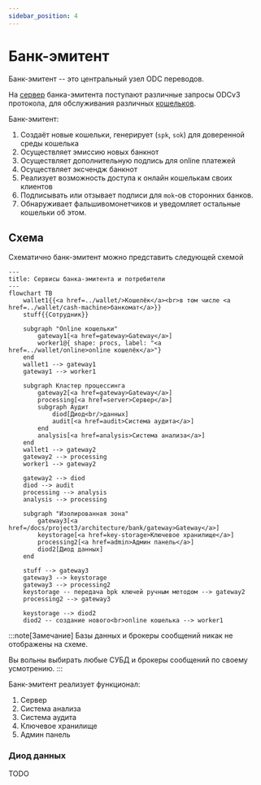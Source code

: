 ```yaml
---
sidebar_position: 4
---
```

# Банк-эмитент

Банк-эмитент -- это центральный узел
ODC переводов.

На 
[сервер](server.md)
банка-эмитента
поступают различные запросы
ODCv3 протокола,
для обслуживания различных 
[кошельков](../wallet/index.md).

Банк-эмитент:
1. Создаёт новые кошельки, генерирует (`spk`, `sok`) для доверенной среды кошелька
2. Осуществляет эмиссию новых банкнот
3. Осуществляет дополнительную подпись для online платежей
4. Осуществляет эксчендж банкнот
5. Реализует возможность доступа к онлайн кошелькам своих клиентов
6. Подписывать или отзывает подписи для `mok`-ов сторонних банков.
7. Обнаруживает фальшивомонетчиков и уведомляет остальные кошельки об этом.

## Схема

Схематично банк-эмитент можно представить следующей схемой


```mermaid
---
title: Сервисы банка-эмитента и потребители
---
flowchart TB
    wallet1{{<a href=../wallet/>Кошелёк</a><br>в том числе <a href=../wallet/cash-machine>банкомат</a>}}
    stuff{{Сотрудник}}
    
    subgraph "Online кошельки"
        gateway1[<a href=gateway>Gateway</a>]
        worker1@{ shape: procs, label: "<a href=../wallet/online>online кошелёк</a>"}
    end
    wallet1 --> gateway1
    gateway1 --> worker1
    
    subgraph Кластер процессинга
        gateway2[<a href=gateway>Gateway</a>]
        processing[<a href=server>Сервер</a>]
        subgraph Аудит
            diod[Диод<br/>данных]
            audit[<a href=audit>Система аудита</a>]
        end
        analysis[<a href=analysis>Система анализа</a>]
    end
    wallet1 --> gateway2
    gateway2 --> processing
    worker1 --> gateway2
    
    gateway2 --> diod
    diod --> audit
    processing --> analysis
    analysis --> processing
    
    subgraph "Изолированная зона"
        gateway3[<a href=/docs/project3/architecture/bank/gateway>Gateway</a>]
        keystorage[<a href=key-storage>Ключевое хранилище</a>]
        processing2[<a href=admin>Админ панель</a>]
        diod2[Диод данных]
    end
    
    stuff --> gateway3
    gateway3 --> keystorage
    gateway3 --> processing2
    keystorage -- передача bpk ключей ручным методом --> gateway2 
    processing2 --> gateway3
    
    keystorage --> diod2
    diod2 -- создание нового<br>online кошелька --> worker1 
```

:::note[Замечание]
Базы данных и брокеры сообщений никак не отображены на схеме.

Вы вольны выбирать любые СУБД и брокеры сообщений по своему усмотрению.
:::


Банк-эмитент реализует функционал:
1. Сервер 
2. Система анализа
3. Система аудита
4. Ключевое хранилище
5. Админ панель



### Диод данных

TODO
